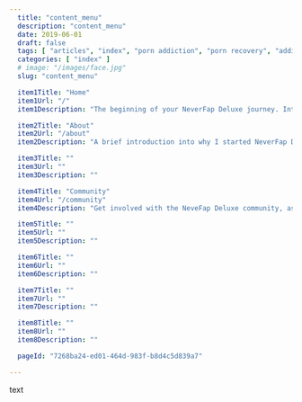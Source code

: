 ```yaml
---
  title: "content_menu"
  description: "content_menu"
  date: 2019-06-01
  draft: false
  tags: [ "articles", "index", "porn addiction", "porn recovery", "addiction recovery", "addiction", "awareness", "nofap", "neverfap", "neverfap deluxe" ]
  categories: [ "index" ]
  # image: "/images/face.jpg"
  slug: "content_menu"

  item1Title: "Home" 
  item1Url: "/"  
  item1Description: "The beginning of your NeverFap Deluxe journey. Introducing a fantastic introduction into the intricacies of how NeverFap Deluxe works."

  item2Title: "About" 
  item2Url: "/about" 
  item2Description: "A brief introduction into why I started NeverFap Deluxe, including a contact form for those inclined to send useful messages."

  item3Title: "" 
  item3Url: "" 
  item3Description: ""

  item4Title: "Community" 
  item4Url: "/community" 
  item4Description: "Get involved with the NeveFap Deluxe community, as well as our abundance of social media channels ripe for your viewing."

  item5Title: "" 
  item5Url: "" 
  item5Description: ""

  item6Title: "" 
  item6Url: "" 
  item6Description: ""

  item7Title: "" 
  item7Url: "" 
  item7Description: ""

  item8Title: "" 
  item8Url: "" 
  item8Description: ""

  pageId: "7268ba24-ed01-464d-983f-b8d4c5d839a7"

---
```


text